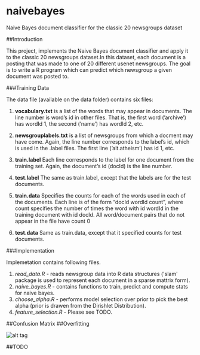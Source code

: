 naivebayes
==========

Naive Bayes document classifier for the classic 20 newsgroups dataset

##Introduction

This project, implements the Naive Bayes document classifier and apply it to the classic 20 newsgroups dataset.In this dataset, each document is a posting that was made to one of 20 different usenet newsgroups. The goal is to write a R program which can predict which newsgroup a given document was posted to.

###Training Data

The data file (available on the data folder) contains six files:

1. **vocabulary.txt** is a list of the words that may appear in documents. The line number is word’s id in other files. That is, the first word (’archive’) has wordId 1, the second (’name’) has wordId 2, etc.

2. **newsgrouplabels.txt** is a list of newsgroups from which a docment may have come. Again, the line number corresponds to the label’s id, which is used in the .label files. The first line (’alt.atheism’) has id 1, etc.

3. **train.label** Each line corresponds to the label for one document from the training set. Again, the document’s id (docId) is the line number.

4. **test.label** The same as train.label, except that the labels are for the test documents.

5. **train.data** Specifies the counts for each of the words used in each of the documents. Each line is of the form “docId wordId count”, where count specifies the number of times the word with id wordId in the training document with id docId. All word/document pairs that do not appear in the file have count 0

6. **test.data** Same as train.data, except that it specified counts for test documents.

###Implementation

Implemetation contains following files.

1. *read_data.R* - reads newsgroup data into R data structures ('slam' package is used to represent each document in a sparse mattrix form).
2. *naive_bayes.R* - contains functions to train, predict and compute stats for naive bayes.
3. *choose_alpha.R* - performs model selection over prior to pick the best alpha (prior is drawen from the Dirishlet Distribution).
4. *feature_selection.R* - Please see TODO.

##Confusion Matrix
##Overfitting

![alt tag](http://url/to/img.png)

##TODO

